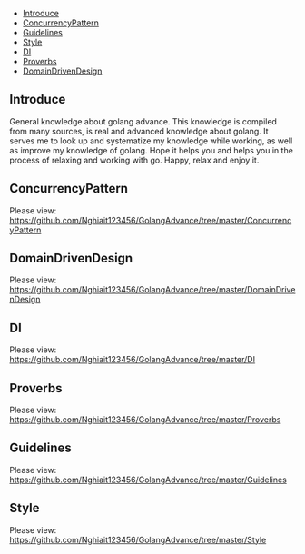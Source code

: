 - [Introduce](#Introduce)
- [ConcurrencyPattern](#ConcurrencyPattern)
- [Guidelines](#Guidelines)
- [Style](#Style)
- [DI](#DI)
- [Proverbs](#Proverbs)
- [DomainDrivenDesign](#DomainDrivenDesign)

## Introduce <a name="Introduce"></a>

General knowledge about golang advance. This knowledge is compiled from many sources, is real and advanced knowledge
about golang. It serves me to look up and systematize my knowledge while working, as well as improve my knowledge of
golang. Hope it helps you and helps you in the process of relaxing and working with go. Happy, relax and enjoy it. </br>

## ConcurrencyPattern <a name="ConcurrencyPattern"></a>

Please view: https://github.com/Nghiait123456/GolangAdvance/tree/master/ConcurrencyPattern </br>

## DomainDrivenDesign <a name="DomainDrivenDesign"></a>

Please view: https://github.com/Nghiait123456/GolangAdvance/tree/master/DomainDrivenDesign </br>

## DI <a name="DI"></a>

Please view: https://github.com/Nghiait123456/GolangAdvance/tree/master/DI </br>

## Proverbs <a name="Proverbs"></a>

Please view: https://github.com/Nghiait123456/GolangAdvance/tree/master/Proverbs </br>

## Guidelines <a name="Guidelines"></a>

Please view: https://github.com/Nghiait123456/GolangAdvance/tree/master/Guidelines </br>

## Style <a name="Style"></a>

Please view: https://github.com/Nghiait123456/GolangAdvance/tree/master/Style </br>



